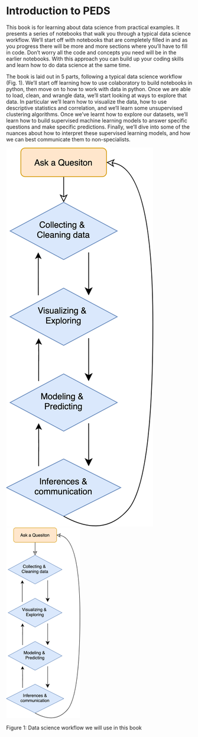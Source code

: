 # Introduction to PEDS

This book is for learning about data science from practical examples. It presents a series of notebooks that walk you through a typical data science workflow. We’ll start off with notebooks that are completely filled in and as you progress there will be more and more sections where you’ll have to fill in code. Don’t worry all the code and concepts you need will be in the earlier notebooks. With this approach you can build up your coding skills and learn how to do data science at the same time.
  
The book is laid out in 5 parts, following a typical data science workflow (Fig. 1). We’ll start off learning how to use colaboratory to build notebooks in python, then move on to how to work with data in python. Once we are able to load, clean, and wrangle data, we’ll start looking at ways to explore that data. In particular we’ll learn how to visualize the data, how to use descriptive statistics and correlation, and we’ll learn some unsupervised clustering algorithms. Once we’ve learnt how to explore our datasets, we’ll learn how to build supervised machine learning models to answer specific questions and make specific predictions. Finally, we’ll dive into some of the nuances about how to interpret these supervised learning models, and how we can best communicate them to non-specialists.

![DS workflow](DSFlow2.png)
<img src="DSFlow2.png" alt="workflow" width="200"/>

Figure 1: Data science workflow we will use in this book
 